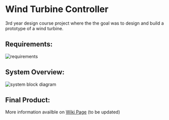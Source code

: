 # Wind Turbine Controller
3rd year design course project where the the goal was to design and build a prototype of a wind turbine.
## Requirements:
![requirements](https://user-images.githubusercontent.com/25499626/55660631-39ff1f80-57bc-11e9-88c7-41a0b720502c.png)
## System Overview:
![system block diagram](https://user-images.githubusercontent.com/25499626/55660710-a548f180-57bc-11e9-864d-9f71ac593ce6.png)
## Final Product:


More information availble on [Wiki Page](https://github.com/markomarkusi/Wind-Turbine-Controller/wiki) (to be updated)
